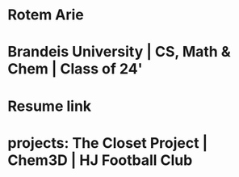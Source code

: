 # Rotem Arie
# Brandeis University | CS, Math & Chem | Class of 24'
# Resume link
# projects: The Closet Project | Chem3D | HJ Football Club


